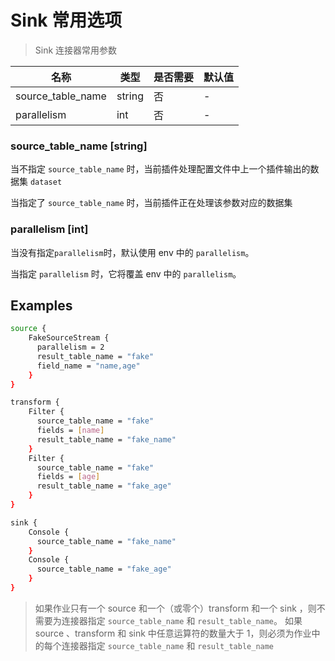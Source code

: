 # Sink 常用选项

> Sink 连接器常用参数

|        名称         |   类型   | 是否需要 | 默认值 |
|-------------------|--------|------|-----|
| source_table_name | string | 否    | -   |
| parallelism       | int    | 否    | -   |

### source_table_name [string]

当不指定 `source_table_name` 时，当前插件处理配置文件中上一个插件输出的数据集 `dataset`

当指定了 `source_table_name` 时，当前插件正在处理该参数对应的数据集

### parallelism [int]

当没有指定`parallelism`时，默认使用 env 中的 `parallelism`。

当指定 `parallelism` 时，它将覆盖 env 中的 `parallelism`。

## Examples

```bash
source {
    FakeSourceStream {
      parallelism = 2
      result_table_name = "fake"
      field_name = "name,age"
    }
}

transform {
    Filter {
      source_table_name = "fake"
      fields = [name]
      result_table_name = "fake_name"
    }
    Filter {
      source_table_name = "fake"
      fields = [age]
      result_table_name = "fake_age"
    }
}

sink {
    Console {
      source_table_name = "fake_name"
    }
    Console {
      source_table_name = "fake_age"
    }
}
```

> 如果作业只有一个 source 和一个（或零个）transform 和一个 sink ，则不需要为连接器指定 `source_table_name` 和 `result_table_name`。
> 如果 source 、transform 和 sink 中任意运算符的数量大于 1，则必须为作业中的每个连接器指定 `source_table_name` 和 `result_table_name`

